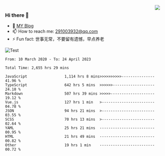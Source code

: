 <img align='right' src='https://github-readme-stats.vercel.app/api?username=niaogege&show_icons=true&theme=radical'/>

### Hi there 👋

- 🌱 [MY Blog](https://bythewayer.com/)
- 📫 How to reach me: 291003932@qq.com
- ⚡ Fun fact:  世事无常，不要留有遗憾，早点养老

![Test](https://github-readme-stats.vercel.app/api/top-langs/?username=niaogege&layout=compact)

<!--START_SECTION:waka-->

```text
From: 10 March 2020 - To: 24 April 2023

Total Time: 2,655 hrs 29 mins

JavaScript                 1,114 hrs 8 mins>>>>>>>>>>---------------   41.96 %
TypeScript                 642 hrs 5 mins  >>>>>>-------------------   24.18 %
Markdown                   507 hrs 39 mins >>>>>--------------------   19.12 %
Vue.js                     127 hrs 1 min   >------------------------   04.78 %
JSON                       94 hrs 21 mins  >------------------------   03.55 %
SCSS                       70 hrs 13 mins  >------------------------   02.64 %
YAML                       25 hrs 21 mins  -------------------------   00.95 %
HTML                       21 hrs 49 mins  -------------------------   00.82 %
Other                      19 hrs 1 min    -------------------------   00.72 %
```

<!--END_SECTION:waka-->
